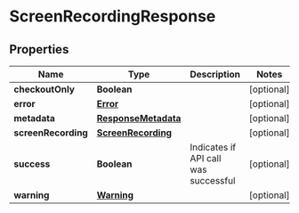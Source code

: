 

# ScreenRecordingResponse


## Properties

| Name | Type | Description | Notes |
|------------ | ------------- | ------------- | -------------|
|**checkoutOnly** | **Boolean** |  |  [optional] |
|**error** | [**Error**](Error.md) |  |  [optional] |
|**metadata** | [**ResponseMetadata**](ResponseMetadata.md) |  |  [optional] |
|**screenRecording** | [**ScreenRecording**](ScreenRecording.md) |  |  [optional] |
|**success** | **Boolean** | Indicates if API call was successful |  [optional] |
|**warning** | [**Warning**](Warning.md) |  |  [optional] |



